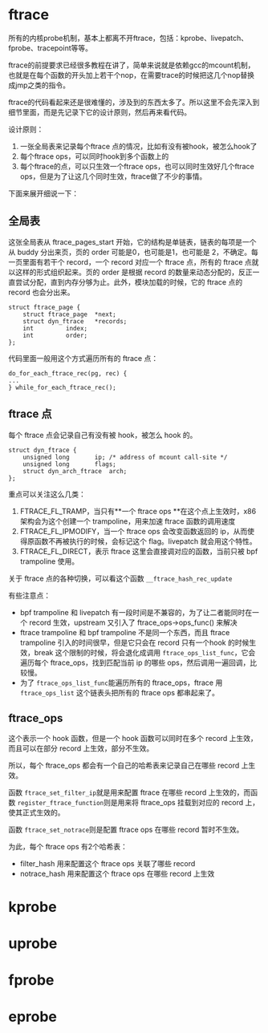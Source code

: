 # ftrace

所有的内核probe机制，基本上都离不开ftrace，包括：kprobe、livepatch、fprobe、tracepoint等等。

ftrace的前提要求已经很多教程在讲了，简单来说就是依赖gcc的mcount机制，也就是在每个函数的开头加上若干个nop，在需要trace的时候把这几个nop替换成jmp之类的指令。

ftrace的代码看起来还是很难懂的，涉及到的东西太多了。所以这里不会先深入到细节里面，而是先记录下它的设计原则，然后再来看代码。

设计原则：

1. 一张全局表来记录每个ftrace 点的情况，比如有没有被hook，被怎么hook了
2. 每个ftrace ops，可以同时hook到多个函数上的
3. 每个ftrace的点，可以只生效一个ftrace ops，也可以同时生效好几个ftrace ops，但是为了让这几个同时生效，ftrace做了不少的事情。

下面来展开细说一下：

## 全局表

这张全局表从 ftrace_pages_start 开始，它的结构是单链表，链表的每项是一个从 buddy 分出来页，页的 order 可能是0，也可能是1，也可能是 2，不确定。每一页里面有若干个 record，一个 record 对应一个 ftrace 点，所有的 ftrace 点就以这样的形式组织起来。页的 order 是根据 record 的数量来动态分配的，反正一直尝试分配，直到内存分够为止。此外，模块加载的时候，它的 ftrace 点的 record 也会分出来。

```
struct ftrace_page {
	struct ftrace_page	*next;
	struct dyn_ftrace	*records;
	int			index;
	int			order;
};

```

代码里面一般用这个方式遍历所有的 ftrace 点：

```
do_for_each_ftrace_rec(pg, rec) {
...
} while_for_each_ftrace_rec();
```

## ftrace 点

每个 ftrace 点会记录自己有没有被 hook，被怎么 hook 的。

```
struct dyn_ftrace {
	unsigned long		ip; /* address of mcount call-site */
	unsigned long		flags;
	struct dyn_arch_ftrace	arch;
};
```

重点可以关注这么几类：

1. FTRACE_FL_TRAMP，当只有**一个 ftrace ops **在这个点上生效时，x86架构会为这个创建一个 trampoline，用来加速 ftrace 函数的调用速度
2. FTRACE_FL_IPMODIFY，当一个 ftrace ops 会改变函数返回的 ip，从而使得原函数不再被执行的时候，会标记这个 flag。livepatch 就会用这个特性。
3. FTRACE_FL_DIRECT，表示 ftrace 这里会直接调对应的函数，当前只被 bpf trampoline 使用。

关于 ftrace 点的各种切换，可以看这个函数 `__ftrace_hash_rec_update`

有些注意点：

- bpf trampoline 和 livepatch 有一段时间是不兼容的，为了让二者能同时在一个 record 生效，upstream 又引入了 ftrace_ops->ops_func() 来解决
- ftrace trampoline 和 bpf trampoline 不是同一个东西，而且 ftrace trampoline 引入的时间很早，但是它只会在 record 只有一个hook 的时候生效，break 这个限制的时候，将会退化成调用 `ftrace_ops_list_func`，它会遍历每个 ftrace_ops，找到匹配当前 ip 的哪些 ops，然后调用一遍回调，比较慢。
- 为了 `ftrace_ops_list_func`能遍历所有的 ftrace_ops，ftrace 用 `ftrace_ops_list` 这个链表头把所有的 ftrace ops 都串起来了。

## ftrace_ops

这个表示一个 hook 函数，但是一个 hook 函数可以同时在多个 record 上生效，而且可以在部分 record 上生效，部分不生效。

所以，每个 ftrace_ops 都会有一个自己的哈希表来记录自己在哪些 record 上生效。

函数 `ftrace_set_filter_ip`就是用来配置 ftrace 在哪些 record 上生效的，而函数 `register_ftrace_function`则是用来将 ftrace_ops 挂载到对应的 record 上，使其正式生效的。

函数 `ftrace_set_notrace`则是配置 ftrace ops 在哪些 record 暂时不生效。

为此，每个 ftrace ops 有2个哈希表：

* filter_hash 用来配置这个 ftrace ops 关联了哪些 record
* notrace_hash 用来配置这个 ftrace ops 在哪些 record 上生效

# kprobe

# uprobe

# fprobe

# eprobe
